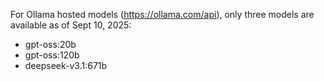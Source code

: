 For Ollama hosted models (https://ollama.com/api), only three models are available as of Sept 10, 2025:
- gpt-oss:20b
- gpt-oss:120b
- deepseek-v3.1:671b